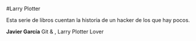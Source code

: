 #Larry Plotter

Esta serie de libros cuentan la historia de un hacker de los que hay pocos.

**Javier García** Git  & , Larry Plotter Lover


